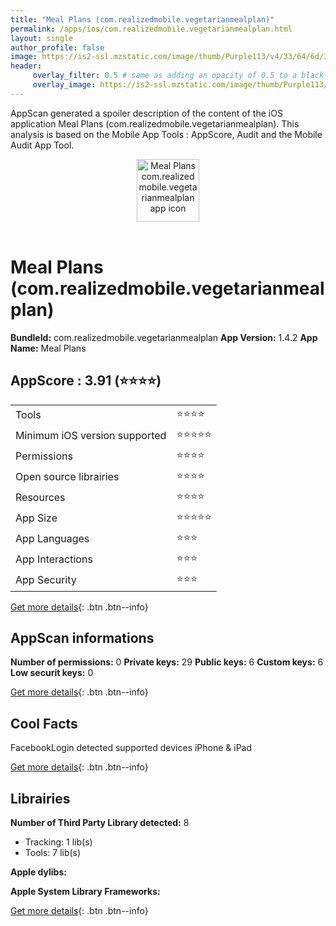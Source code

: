 ```yaml
---
title: "Meal Plans (com.realizedmobile.vegetarianmealplan)"
permalink: /apps/ios/com.realizedmobile.vegetarianmealplan.html
layout: single
author_profile: false
image: https://is2-ssl.mzstatic.com/image/thumb/Purple113/v4/33/64/6d/33646de9-0cde-b2d7-bb91-de99b58297e8/AppIcon-0-0-1x_U007emarketing-0-0-0-10-0-0-85-220.png/512x512bb.jpg
header: 
     overlay_filter: 0.5 # same as adding an opacity of 0.5 to a black background
     overlay_image: https://is2-ssl.mzstatic.com/image/thumb/Purple113/v4/33/64/6d/33646de9-0cde-b2d7-bb91-de99b58297e8/AppIcon-0-0-1x_U007emarketing-0-0-0-10-0-0-85-220.png/512x512bb.jpg
---
```

AppScan generated a spoiler description of the content of the iOS application Meal Plans (com.realizedmobile.vegetarianmealplan). This analysis is based on the Mobile App Tools : AppScore, Audit and the Mobile Audit App Tool.

  
  
<div style="text-align: center;"><img src="https://is2-ssl.mzstatic.com/image/thumb/Purple113/v4/33/64/6d/33646de9-0cde-b2d7-bb91-de99b58297e8/AppIcon-0-0-1x_U007emarketing-0-0-0-10-0-0-85-220.png/512x512bb.jpg" width="100" height="100" alt="Meal Plans com.realizedmobile.vegetarianmealplan app icon"></div></br>
  
# Meal Plans (com.realizedmobile.vegetarianmealplan)

**BundleId:** com.realizedmobile.vegetarianmealplan
**App Version:** 1.4.2
**App Name:** Meal Plans


## AppScore : 3.91 (⭐️⭐️⭐️⭐️) 

<table>
<tr><td> Tools </td><td> ⭐️⭐️⭐️⭐️ </td></tr>
<tr><td> Minimum iOS version supported </td><td> ⭐️⭐️⭐️⭐️⭐️ </td></tr>
<tr><td> Permissions </td><td> ⭐️⭐️⭐️⭐️ </td></tr>
<tr><td> Open source librairies </td><td> ⭐️⭐️⭐️⭐️ </td></tr>
<tr><td> Resources </td><td> ⭐️⭐️⭐️⭐️ </td></tr>
<tr><td> App Size </td><td> ⭐️⭐️⭐️⭐️⭐️ </td></tr>
<tr><td> App Languages </td><td> ⭐️⭐️⭐️ </td></tr>
<tr><td> App Interactions </td><td> ⭐️⭐️⭐️ </td></tr>
<tr><td> App Security </td><td> ⭐️⭐️⭐️ </td></tr>
</table>

[Get more details](/pricing.html){: .btn .btn--info}  
  
## AppScan informations 

**Number of permissions:** 0
**Private keys:** 29
**Public keys:** 6
**Custom keys:** 6
**Low securit keys:** 0
  
[Get more details](/pricing.html){: .btn .btn--info}

## Cool Facts

FacebookLogin detected
supported devices iPhone & iPad
  
[Get more details](/pricing.html){: .btn .btn--info}

## Librairies 
**Number of Third Party Library detected:** 8
- Tracking: 1 lib(s)
- Tools: 7 lib(s)

**Apple dylibs:**


**Apple System Library Frameworks:**


  
[Get more details](/pricing.html){: .btn .btn--info}


